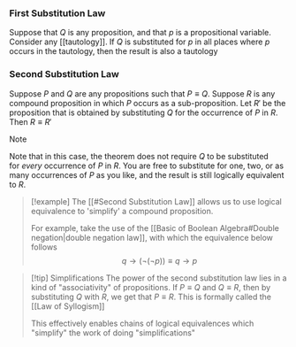 ### First Substitution Law

Suppose that $Q$ is any proposition, and that $p$ is a propositional variable. Consider any [[tautology]]. If $Q$ is substituted for $p$ in all places where $p$ occurs in the tautology, then the result is also a tautology

### Second Substitution Law

Suppose $P$ and $Q$ are any propositions such that $P\equiv Q$. Suppose $R$ is any compound proposition in which $P$ occurs as a sub-proposition. Let $R'$ be the proposition that is obtained by substituting $Q$ for the occurrence of $P$ in $R$. Then $R \equiv R'$

> [!note]
> Note that in this case, the theorem does not require $Q$ to be substituted for _every_ occurrence of $P$ in $R$. You are free to substitute for one, two, or as many occurrences of $P$ as you like, and the result is still logically equivalent to $R$.

> [!example] 
> The [[#Second Substitution Law]] allows us to use logical equivalence to 'simplify' a compound proposition.
> 
> For example, take the use of the [[Basic of Boolean Algebra#Double negation|double negation law]], with which the equivalence below follows
>$$
q \to (\lnot(\lnot p)) \equiv q\to p
>$$

> [!tip] Simplifications
> The power of the second substitution law lies in a kind of "associativity" of propositions. If $P\equiv Q$ and $Q\equiv R$, then by substituting $Q$ with $R$, we get that $P\equiv R$. This is formally called the [[Law of Syllogism]]
> 
> This effectively enables chains of logical equivalences which "simplify" the work of doing "simplifications"
